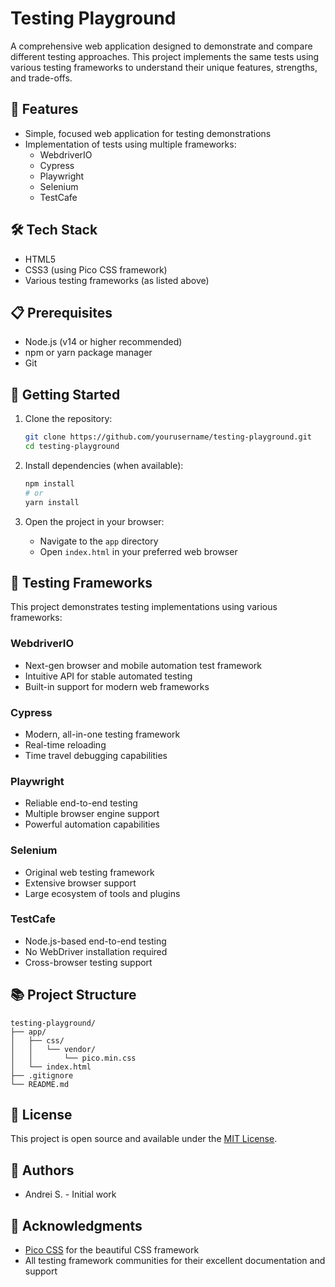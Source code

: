 # Testing Playground

A comprehensive web application designed to demonstrate and compare different testing approaches. This project implements the same tests using various testing frameworks to understand their unique features, strengths, and trade-offs.

## 🚀 Features

- Simple, focused web application for testing demonstrations
- Implementation of tests using multiple frameworks:
  - WebdriverIO
  - Cypress
  - Playwright
  - Selenium
  - TestCafe

## 🛠️ Tech Stack

- HTML5
- CSS3 (using Pico CSS framework)
- Various testing frameworks (as listed above)

## 📋 Prerequisites

- Node.js (v14 or higher recommended)
- npm or yarn package manager
- Git

## 🚀 Getting Started

1. Clone the repository:
   ```bash
   git clone https://github.com/yourusername/testing-playground.git
   cd testing-playground
   ```

2. Install dependencies (when available):
   ```bash
   npm install
   # or
   yarn install
   ```

3. Open the project in your browser:
   - Navigate to the `app` directory
   - Open `index.html` in your preferred web browser

## 🧪 Testing Frameworks

This project demonstrates testing implementations using various frameworks:

### WebdriverIO
- Next-gen browser and mobile automation test framework
- Intuitive API for stable automated testing
- Built-in support for modern web frameworks

### Cypress
- Modern, all-in-one testing framework
- Real-time reloading
- Time travel debugging capabilities

### Playwright
- Reliable end-to-end testing
- Multiple browser engine support
- Powerful automation capabilities

### Selenium
- Original web testing framework
- Extensive browser support
- Large ecosystem of tools and plugins

### TestCafe
- Node.js-based end-to-end testing
- No WebDriver installation required
- Cross-browser testing support

## 📚 Project Structure

```
testing-playground/
├── app/
│   ├── css/
│   │   └── vendor/
│   │       └── pico.min.css
│   └── index.html
├── .gitignore
└── README.md
```

## 📄 License

This project is open source and available under the [MIT License](LICENSE).

## 👥 Authors

- Andrei S. - Initial work

## 🙏 Acknowledgments

- [Pico CSS](https://picocss.com/) for the beautiful CSS framework
- All testing framework communities for their excellent documentation and support 